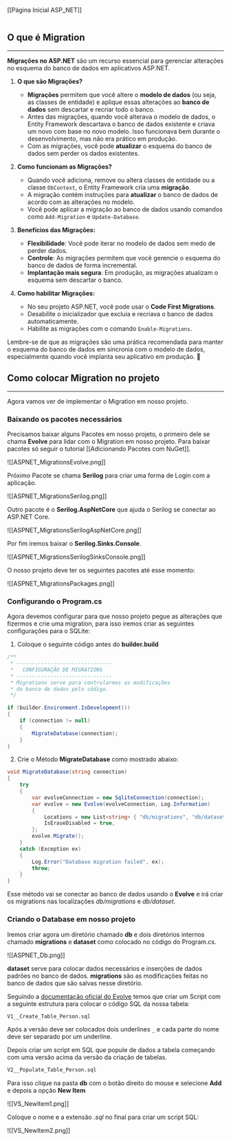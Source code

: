 [[Página Inicial ASP_NET]]

```table-of-contents
```

## O que é Migration
---
**Migrações no ASP.NET** são um recurso essencial para gerenciar alterações no esquema do banco de dados em aplicativos ASP.NET.

1. **O que são Migrações?**
    
    - **Migrações** permitem que você altere o **modelo de dados** (ou seja, as classes de entidade) e aplique essas alterações ao **banco de dados** sem descartar e recriar todo o banco.
    - Antes das migrações, quando você alterava o modelo de dados, o Entity Framework descartava o banco de dados existente e criava um novo com base no novo modelo. Isso funcionava bem durante o desenvolvimento, mas não era prático em produção.
    - Com as migrações, você pode **atualizar** o esquema do banco de dados sem perder os dados existentes.
2. **Como funcionam as Migrações?**
    
    - Quando você adiciona, remove ou altera classes de entidade ou a classe `DbContext`, o Entity Framework cria uma **migração**.
    - A migração contém instruções para **atualizar** o banco de dados de acordo com as alterações no modelo.
    - Você pode aplicar a migração ao banco de dados usando comandos como `Add-Migration` e `Update-Database`.
3. **Benefícios das Migrações:**
    
    - **Flexibilidade**: Você pode iterar no modelo de dados sem medo de perder dados.
    - **Controle**: As migrações permitem que você gerencie o esquema do banco de dados de forma incremental.
    - **Implantação mais segura**: Em produção, as migrações atualizam o esquema sem descartar o banco.
4. **Como habilitar Migrações:**
    
    - No seu projeto ASP.NET, você pode usar o **Code First Migrations**.
    - Desabilite o inicializador que excluía e recriava o banco de dados automaticamente.
    - Habilite as migrações com o comando `Enable-Migrations`.

Lembre-se de que as migrações são uma prática recomendada para manter o esquema do banco de dados em sincronia com o modelo de dados, especialmente quando você implanta seu aplicativo em produção. 🚀

## Como colocar Migration no projeto
---
Agora vamos ver de implementar o Migration em nosso projeto.

### Baixando os pacotes necessários

Precisamos baixar alguns Pacotes em nosso projeto, o primeiro dele se chama __Evolve__ para lidar com o Migration em nosso projeto. Para baixar pacotes só seguir o tutorial [[Adicionando Pacotes com NuGet]].

![[ASPNET_MigrationsEvolve.png]]

Próximo Pacote se chama __Serilog__ para criar uma forma de Login com a aplicação.

![[ASPNET_MigrationsSerilog.png]]

Outro pacote é o __Serilog.AspNetCore__ que ajuda o Serilog se conectar ao ASP.NET Core.

![[ASPNET_MigrationsSerilogAspNetCore.png]]

Por fim iremos baixar o __Serilog.Sinks.Console__.

![[ASPNET_MigrationsSerilogSinksConsole.png]]

O nosso projeto deve ter os seguintes pacotes até esse momento:

![[ASPNET_MigrationsPackages.png]]

### Configurando o Program.cs

Agora devemos configurar para que nosso projeto pegue as alterações que fizermos e crie uma migration, para isso iremos criar as seguintes configurações para o SQLite:

1. Coloque o seguinte código antes do __builder.build__

```csharp
/**
 * -------------------------------
 *   CONFIGURAÇÃO DE MIGRATIONS
 * -------------------------------
 * Migrations serve para controlarmos as modificações
 * do banco de dados pelo código.
 */

if (builder.Environment.IsDevelopment())
{
    if (connection != null)
	{
        MigrateDatabase(connection);
    }
}
```

2. Crie o Método __MigrateDatabase__ como mostrado abaixo:

```csharp
void MigrateDatabase(string connection)
{
	try
	{
		var evolveConnection = new SqliteConnection(connection);
		var evolve = new Evolve(evolveConnection, Log.Information)
		{
			Locations = new List<string> { "db/migrations", "db/dataset" },
			IsEraseDisabled = true,
		};
		evolve.Migrate();
	}
	catch (Exception ex)
	{
		Log.Error("Database migration failed", ex);
		throw;
	}
}
```

Esse método vai se conectar ao banco de dados usando o __Evolve__ e irá criar os migrations nas localizações _db/migrations_ e _db/dataset_.

### Criando o Database em nosso projeto

Iremos criar agora um diretório chamado __db__ e dois diretórios internos chamado __migrations__ e __dataset__ como colocado no código do Program.cs.

![[ASPNET_Db.png]]

__dataset__ serve para colocar dados necessários e inserções de dados padrões no banco de dados.
__migrations__ são as modificações feitas no banco de dados que são salvas nesse diretório.

Seguindo a [documentação oficial do Evolve](https://evolve-db.netlify.app/configuration/naming/) temos que criar um Script com a seguinte estrutura para colocar o código SQL da nossa tabela:

```sql
V1__Create_Table_Person.sql
```

Após a versão deve ser colocados dois underlines `_` e cada parte do nome deve ser separado por um underline.

Depois criar um script em SQL que popule de dados a tabela começando com uma versão acima da versão da criação de tabelas.

```sql
V2__Populate_Table_Person.sql
```

Para isso clique na pasta __db__ com o botão direito do mouse e selecione __Add__ e depois a opção __New Item__

![[VS_NewItem1.png]]

Coloque o nome e a extensão _.sql_ no final para criar um script SQL:

![[VS_NewItem2.png]]







